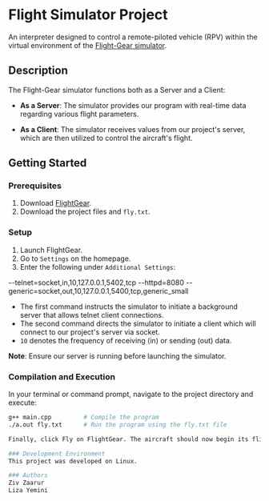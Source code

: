 # Flight Simulator Project

An interpreter designed to control a remote-piloted vehicle (RPV) within the virtual environment of the [Flight-Gear simulator](https://www.flightgear.org/).

## Description

The Flight-Gear simulator functions both as a Server and a Client:

- **As a Server**: The simulator provides our program with real-time data regarding various flight parameters.
  
- **As a Client**: The simulator receives values from our project's server, which are then utilized to control the aircraft's flight.

## Getting Started

### Prerequisites

1. Download [FlightGear](https://www.flightgear.org/).
2. Download the project files and `fly.txt`.

### Setup

1. Launch FlightGear.
2. Go to `Settings` on the homepage.
3. Enter the following under `Additional Settings`:

--telnet=socket,in,10,127.0.0.1,5402,tcp
--httpd=8080
--generic=socket,out,10,127.0.0.1,5400,tcp,generic_small

- The first command instructs the simulator to initiate a background server that allows telnet client connections.
- The second command directs the simulator to initiate a client which will connect to our project's server via socket.
- `10` denotes the frequency of receiving (in) or sending (out) data.

**Note**: Ensure our server is running before launching the simulator.

### Compilation and Execution

In your terminal or command prompt, navigate to the project directory and execute:

```bash
g++ main.cpp         # Compile the program
./a.out fly.txt      # Run the program using the fly.txt file

Finally, click Fly on FlightGear. The aircraft should now begin its flight.

### Development Environment
This project was developed on Linux.

### Authors 
Ziv Zaarur
Liza Yemini
